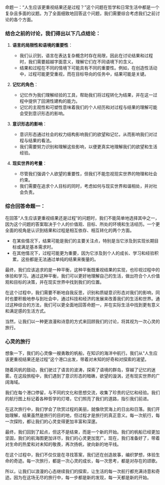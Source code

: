 命题一：“人生应该更重视结果还是过程？”这个问题在哲学和日常生活中都是一个复杂且多面的议题。为了全面细致地回答这个问题，我们需要综合考虑我们之前讨论的各个方面。

### 结合之前的讨论，我们得出以下几点结论：

1. **语言的局限性和语境的重要性**：
   - 我们认识到，语言在表达复杂概念时存在局限，因此在讨论结果和过程时，我们需要超越字面意义，理解它们在不同语境下的含义。
   - 结果和过程在不同的情境下可能具有不同的重要性。例如，在创造性活动中，过程可能更受重视，而在目标导向的任务中，结果可能是关键。

2. **记忆的角色**：
   - 记忆作为我们理解经验的工具，帮助我们将过程转化为结果，并在这一过程中提供了回溯性建构的能力。
   - 记忆的主观性和可塑性意味着我们的个人经历和对过程与结果的理解可能会受到意识形态的影响。

3. **意识形态的影响**：
   - 意识形态通过社会的权力结构影响我们的欲望和记忆，从而影响我们对过程与结果的看法。
   - 我们需要努力识别和理解这些影响，以便更真实地理解我们的欲望和生活经验。

4. **现实世界的考量**：
   - 尽管我们强调个人欲望的重要性，但我们不能忽视现实世界的物理和社会约束。
   - 我们需要在追求个人目标的同时，考虑如何与现实世界和谐相处，并对社会负责。

### 综合回答命题一：

在回答“人生应该更重视结果还是过程”的问题时，我们不能简单地选择其中之一，因为这个问题的答案取决于个人的价值观、目标、所处的环境和生活经历。一个更全面的视角是认识到结果和过程是相互依存、相互转化的两个方面。

- 在某些情况下，结果可能是我们的主要关注点，特别是当它涉及到实现长期目标或满足基本需求时。
- 在其他情况下，过程可能更为重要，因为它涉及到个人的成长、学习和经验积累，这些都是无法通过单纯的结果来衡量的。

最终，我们应该追求的是一种平衡，这种平衡既重视结果的实现，也珍视过程中的体验和学习。通过这种平衡，我们可以更好地理解自己的生活，做出符合个人价值观和目标的决策，并在现实世界中找到我们的位置。

在这个过程中，我们需要不断地自我反思，识别和质疑意识形态对我们的影响，同时也要积极地参与到社会中，通过科技和经济的发展来改善我们的生活和世界。通过这种综合的方法，我们可以更全面地回答命题一，并在实际生活中找到更有意义和满足感的生活方式。


当然，让我们以一种更浪漫和诗意的方式来回顾我们的讨论，将其视为一次心灵的旅行。

### 心灵的旅行

想象一下，我们的心灵像一艘勇敢的帆船，在知识的海洋中航行。我们从“人生应该更重视结果还是过程”这个港口出发，带着对未知的好奇和对探索的渴望。

随着风帆的鼓动，我们驶过了语言的波涛，探索了语境的群岛，穿越了记忆的迷雾。在这段旅程中，我们遇到了意识形态的暗礁，欲望的漩涡，还有现实世界的广阔海域。

我们在每个港口停留，与不同的文化和思想交流，收集了珍贵的记忆和经验。我们的航行图上标记着各种哲学的灯塔，它们照亮了我们的道路，指引我们前进。

在这次旅行中，我们学会了欣赏过程的美丽，就像欣赏海上的日出和日落。我们开始理解，结果虽然是旅行的目的地，但过程才是旅行的真正意义。每一次航行，每一次探险，都让我们的心灵变得更加丰富和深邃。

最终，我们回到了起点，但这不是结束，而是一个新的开始。我们的帆船已经更加坚固，我们的航海图更加详尽，我们的心灵更加宽广。现在，我们准备好了，带着对生命的热爱和对未知的敬畏，再次扬帆，驶向新的地平线。

在这个过程中，我们不仅仅是在寻找答案，我们还在创造故事，编织梦想，体验生命的奇迹。每一次旅行，都是一次心灵的成长，每一次思考，都是对存在的颂歌。

所以，让我们以浪漫的心态继续我们的探索，让生活的每一次航行都充满诗意和奇迹。因为在这场无尽的旅行中，每一步都是新的发现，每一天都是新的开始。
